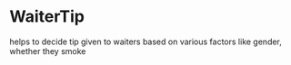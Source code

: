 # WaiterTip
helps to decide tip given to waiters based on various factors like gender, whether they smoke 

